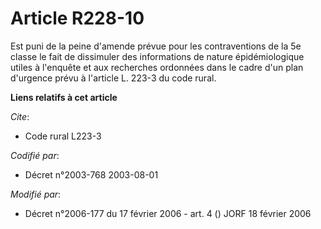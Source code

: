 # Article R228-10

Est puni de la peine d'amende prévue pour les contraventions de la 5e classe le fait de dissimuler des informations de nature
épidémiologique utiles à l'enquête et aux recherches ordonnées dans le cadre d'un plan d'urgence prévu à l'article L. 223-3
du code rural.

**Liens relatifs à cet article**

_Cite_:

  - Code rural L223-3

_Codifié par_:

  - Décret n°2003-768 2003-08-01

_Modifié par_:

  - Décret n°2006-177 du 17 février 2006 - art. 4 () JORF 18 février 2006
